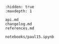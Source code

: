 ```{include} ../README.md

```

```{toctree}
:hidden: true
:maxdepth: 1

api.md
changelog.md
references.md

notebooks/paul15.ipynb
```
